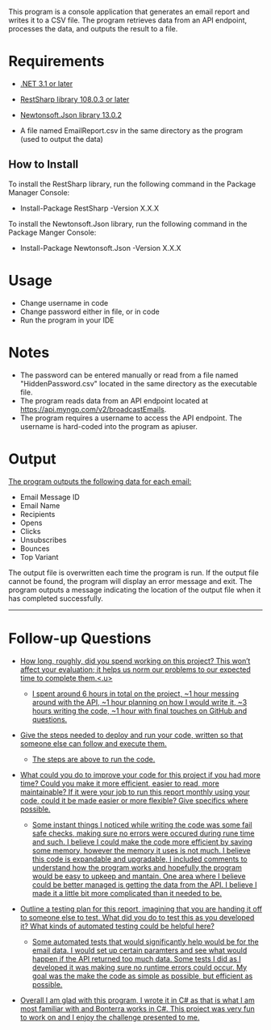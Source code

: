 This program is a console application that generates an email report and writes it to a CSV file. The program retrieves data from an API endpoint, processes the data, and outputs the result to a file.

<h1> Requirements </h1>

* <u>.NET 3.1 or later</u>
* <u>RestSharp library 108.0.3 or later</u>
* <u>Newtonsoft.Json library 13.0.2</u>

* A file named EmailReport.csv in the same directory as the program (used to output the data)

<h2> How to Install </h2>

To install the RestSharp library, run the following command in the Package Manager Console:

- Install-Package RestSharp -Version X.X.X

To install the Newtonsoft.Json library, run the following command in the Package Manger Console:

- Install-Package Newtonsoft.Json -Version X.X.X


<h1> Usage </h1>

* Change username in code
* Change password either in file, or in code
* Run the program in your IDE

<h1> Notes </h1>

* The password can be entered manually or read from a file named "HiddenPassword.csv" located in the same directory as the executable file.
* The program reads data from an API endpoint located at https://api.myngp.com/v2/broadcastEmails.
* The program requires a username to access the API endpoint. The username is hard-coded into the program as apiuser.

<h1> Output </h1>

<u>The program outputs the following data for each email:</u>

* Email Message ID
* Email Name
* Recipients
* Opens
* Clicks
* Unsubscribes
* Bounces
* Top Variant

The output file is overwritten each time the program is run.
If the output file cannot be found, the program will display an error message and exit.
The program outputs a message indicating the location of the output file when it has completed successfully.


------------------------------------------------------------------------------------------------------------------------------------------------------------------------

<h1> Follow-up Questions </h1>

* <u>How long, roughly, did you spend working on this project? This won’t affect your evaluation; it helps us norm our problems to our expected time to complete them.<.u>
  * I spent around 6 hours in total on the project, ~1 hour messing around with the API, ~1 hour planning on how I would write it, ~3 hours writing the code, ~1 hour with       final touches on GitHub and questions.

* <u>Give the steps needed to deploy and run your code, written so that someone else can follow and execute them.</u>
  * The steps are above to run the code.

* <u>What could you do to improve your code for this project if you had more time? Could you make it more efficient, easier to read, more maintainable? If it were your job to run this report monthly using your code, could it be made easier or more flexible? Give specifics where possible.</u>
  * Some instant things I noticed while writing the code was some fail safe checks, making sure no errors were occured during rune time and such. I believe I could make the code more efficient by saving some memory, however the memory it uses is not much. I believe this code is expandable and upgradable, I included comments to understand how the program works and hopefully the program would be easy to upkeep and mantain. One area where I believe could be better managed is getting the data from the API. I believe I made it a little bit more complicated than it needed to be.
  
* <u>Outline a testing plan for this report, imagining that you are handing it off to someone else to test. What did you do to test this as you developed it? What kinds of automated testing could be helpful here?</u>
  * Some automated tests that would significantly help would be for the email data. I would set up certain paramters and see what would happen if the API returned too much data. Some tests I did as I developed it was making sure no runtime errors could occur. My goal was the make the code as simple as possible, but efficient as possible.
  
- Overall I am glad with this program, I wrote it in C# as that is what I am most familiar with and Bonterra works in C#. This project was very fun to work on and I enjoy the challenge presented to me.
